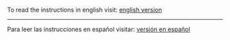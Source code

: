 To read the instructions in english visit: [english version](https://github.com/statsconchris/bitstamp.calculator/tree/english) 
<hr />

Para leer las instrucciones en español visitar: [versión en español](https://github.com/statsconchris/bitstamp.calculator/tree/espanol) 
